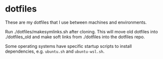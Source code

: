 dotfiles
========

These are my dotfiles that I use between machines and environments.

Run ./dotfiles/makesymlinks.sh after cloning.
This will move old dotfiles into ./dotfiles_old and make soft links from ./dotfiles into the dotfiles repo.

Some operating systems have specific startup scripts to install dependencies, e.g. `ubuntu.sh` and `ubuntu-wsl.sh`.
